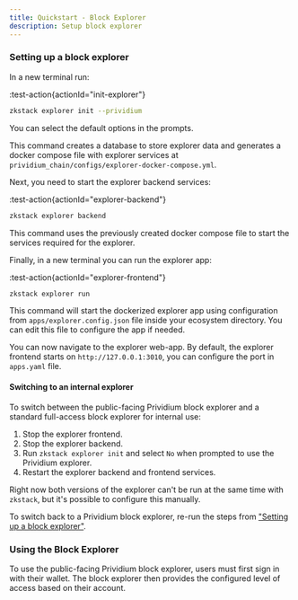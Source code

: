 ```yaml
---
title: Quickstart - Block Explorer
description: Setup block explorer
---
```


### Setting up a block explorer

In a new terminal run:

:test-action{actionId="init-explorer"}

```bash
zkstack explorer init --prividium
```

You can select the default options in the prompts.

This command creates a database to store explorer data and generates a docker compose file with explorer services
at `prividium_chain/configs/explorer-docker-compose.yml`.

Next, you need to start the explorer backend services:

:test-action{actionId="explorer-backend"}

```bash
zkstack explorer backend
```

This command uses the previously created docker compose file to start the services required for
the explorer.

Finally, in a new terminal you can run the explorer app:

:test-action{actionId="explorer-frontend"}

```bash
zkstack explorer run
```

This command will start the dockerized explorer app using configuration from `apps/explorer.config.json` file inside
your ecosystem directory. You can edit this file to configure the app if needed.

You can now navigate to the explorer web-app. By default, the explorer frontend starts on
`http://127.0.0.1:3010`, you can configure the port in `apps.yaml` file.

#### Switching to an internal explorer

To switch between the public-facing Prividium block explorer and a standard full-access block explorer for internal use:

1. Stop the explorer frontend.
1. Stop the explorer backend.
1. Run `zkstack explorer init` and select `No` when prompted to use the Prividium explorer.
1. Restart the explorer backend and frontend services.

Right now both versions of the explorer can't be run at the same time with `zkstack`,
but it's possible to configure this manually.

To switch back to a Prividium block explorer,
re-run the steps from ["Setting up a block explorer"](#setting-up-a-block-explorer).

### Using the Block Explorer

To use the public-facing Prividium block explorer,
users must first sign in with their wallet.
The block explorer then provides the configured level of access
based on their account.
